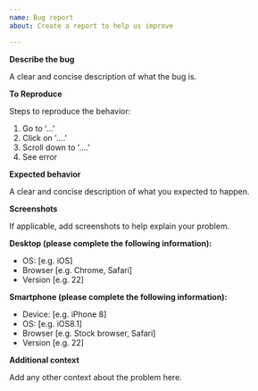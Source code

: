 ```yaml
---
name: Bug report
about: Create a report to help us improve

---
```


**Describe the bug**

A clear and concise description of what the bug is.

**To Reproduce**

Steps to reproduce the behavior:
1. Go to '...'
2. Click on '....'
3. Scroll down to '....'
4. See error

**Expected behavior**

A clear and concise description of what you expected to happen.

**Screenshots**

If applicable, add screenshots to help explain your problem.

**Desktop (please complete the following information):**

 - OS: [e.g. iOS]
 - Browser [e.g. Chrome, Safari]
 - Version [e.g. 22]

**Smartphone (please complete the following information):**

 - Device: [e.g. iPhone 8]
 - OS: [e.g. iOS8.1]
 - Browser [e.g. Stock browser, Safari]
 - Version [e.g. 22]

**Additional context**

Add any other context about the problem here.
